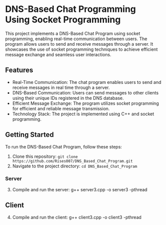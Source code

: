 # DNS-Based Chat Programming Using Socket Programming

This project implements a DNS-Based Chat Program using socket programming, enabling real-time communication between users. The program allows users to send and receive messages through a server. It showcases the use of socket programming techniques to achieve efficient message exchange and seamless user interactions.

## Features

- Real-Time Communication: The chat program enables users to send and receive messages in real time through a server.
- DNS-Based Communication: Users can send messages to other clients using their unique IDs registered in the DNS database.
- Efficient Message Exchange: The program utilizes socket programming for efficient and reliable message transmission.
- Technology Stack: The project is implemented using C++ and socket programming.

## Getting Started

To run the DNS-Based Chat Program, follow these steps:

1. Clone this repository: `git clone https://github.com/Rises007/DNS_Based_Chat_Program.git`
2. Navigate to the project directory: `cd DNS_Based_Chat_Program`

### Server

3. Compile and run the server: g++ server3.cpp -o server3 -pthread
## Client
4. Compile and run the client: g++ client3.cpp -o client3 -pthread
